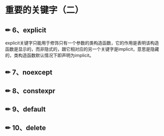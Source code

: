 # 重要的关键字（二）

## ✏ 6、explicit

explicit关键字只能用于修饰只有一个参数的类构造函数，它的作用是表明该构造函数是显示的，而非隐式的，跟它相对应的另一个关键字是implicit，意思是隐藏的，类构造函数默认情况下即声明为implicit。

## ✏ 7、noexcept



## ✏ 8、constexpr



## ✏ 9、default

## ✏ 10、delete

